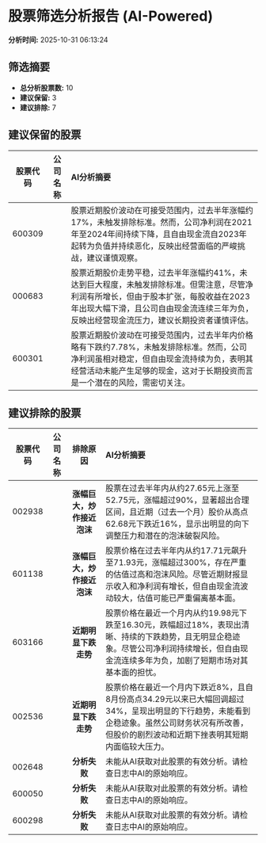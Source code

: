 # 股票筛选分析报告 (AI-Powered)

**分析时间:** 2025-10-31 06:13:24

## 筛选摘要

- **总分析股票数:** 10
- **建议保留:** 3
- **建议排除:** 7

## 建议保留的股票

| 股票代码 | 公司名称 | AI分析摘要 |
|:---:|:---:|:---|
| 600309 |  | 股票近期股价波动在可接受范围内，过去半年涨幅约17%，未触发排除标准。然而，公司净利润在2021年至2024年间持续下降，且自由现金流自2023年起转为负值并持续恶化，反映出经营面临的严峻挑战，建议谨慎观察。 |
| 000683 |  | 股票近期股价走势平稳，过去半年涨幅约41%，未达到巨大程度，未触发排除标准。但需注意，尽管净利润有所增长，但由于股本扩张，每股收益在2023年出现大幅下滑，且公司自由现金流连续三年为负，反映出经营现金流压力，建议长期投资者谨慎评估。 |
| 600301 |  | 股票近期股价波动在可接受范围内，过去半年内价格略有下跌约7.78%，未触发排除标准。然而，公司净利润虽相对稳定，但自由现金流持续为负，表明其经营活动未能产生足够的现金，这对于长期投资而言是一个潜在的风险，需密切关注。 |

## 建议排除的股票

| 股票代码 | 公司名称 | 排除原因 | AI分析摘要 |
|:---:|:---:|:---:|:---|
| 002938 |  | **涨幅巨大，炒作接近泡沫** | 股票在过去半年内从约27.65元上涨至52.75元，涨幅超过90%，显著超出合理区间，且近期（过去一个月）股价从高点62.68元下跌近16%，显示出明显的向下调整压力和潜在的泡沫破裂风险。 |
| 601138 |  | **涨幅巨大，炒作接近泡沫** | 股票价格在过去半年内从约17.71元飙升至71.93元，涨幅超过300%，存在严重的估值过高和泡沫风险。尽管近期财报显示收入和净利润有增长，但自由现金流波动较大，估值可能已严重偏离基本面。 |
| 603166 |  | **近期明显下跌走势** | 股票价格在最近一个月内从约19.98元下跌至16.30元，跌幅超过18%，表现出清晰、持续的下跌趋势，且无明显企稳迹象。尽管公司净利润持续增长，但自由现金流连续多年为负，加剧了短期市场对其基本面的担忧。 |
| 002536 |  | **近期明显下跌走势** | 股票价格在最近一个月内下跌近8%，且自8月份高点34.29元以来已大幅回调超过34%，呈现出明显的下行趋势，未能看到企稳迹象。虽然公司财务状况有所改善，但股价的剧烈波动和近期下挫表明其短期内面临较大压力。 |
| 002648 |  | **分析失败** | 未能从AI获取对此股票的有效分析。请检查日志中AI的原始响应。 |
| 600050 |  | **分析失败** | 未能从AI获取对此股票的有效分析。请检查日志中AI的原始响应。 |
| 600298 |  | **分析失败** | 未能从AI获取对此股票的有效分析。请检查日志中AI的原始响应。 |
